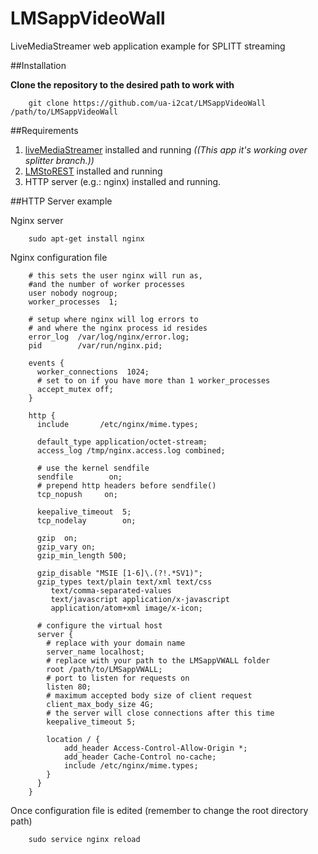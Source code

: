 # LMSappVideoWall
LiveMediaStreamer web application example for SPLITT streaming

##Installation

**Clone the repository to the desired path to work with**

        git clone https://github.com/ua-i2cat/LMSappVideoWall /path/to/LMSappVideoWall
        
##Requirements 
1. [liveMediaStreamer](https://github.com/ua-i2cat/liveMediaStreamer/wiki) installed and running _((This app it's working over splitter branch.))_
2. [LMStoREST](https://github.com/ua-i2cat/LMStoREST/wiki) installed and running
3. HTTP server (e.g.: nginx) installed and running. 


##HTTP Server example

Nginx server

        sudo apt-get install nginx
Nginx configuration file

        # this sets the user nginx will run as, 
        #and the number of worker processes
        user nobody nogroup;
        worker_processes  1;

        # setup where nginx will log errors to 
        # and where the nginx process id resides
        error_log  /var/log/nginx/error.log;
        pid        /var/run/nginx.pid;

        events {
          worker_connections  1024;
          # set to on if you have more than 1 worker_processes 
          accept_mutex off;
        }

        http {
          include       /etc/nginx/mime.types;
        
          default_type application/octet-stream;
          access_log /tmp/nginx.access.log combined;
         
          # use the kernel sendfile
          sendfile        on;
          # prepend http headers before sendfile() 
          tcp_nopush     on;
        
          keepalive_timeout  5;
          tcp_nodelay        on;
        
          gzip  on;
          gzip_vary on;
          gzip_min_length 500;
          
          gzip_disable "MSIE [1-6]\.(?!.*SV1)";
          gzip_types text/plain text/xml text/css
             text/comma-separated-values
             text/javascript application/x-javascript
             application/atom+xml image/x-icon;

          # configure the virtual host
          server {
            # replace with your domain name
            server_name localhost;
            # replace with your path to the LMSappVWALL folder
            root /path/to/LMSappVWALL;
            # port to listen for requests on
            listen 80;
            # maximum accepted body size of client request 
            client_max_body_size 4G;
            # the server will close connections after this time 
            keepalive_timeout 5;
        
            location / {
                add_header Access-Control-Allow-Origin *;
                add_header Cache-Control no-cache;
                include /etc/nginx/mime.types;
            }
          }
        }

Once configuration file is edited (remember to change the root directory path)

        sudo service nginx reload

